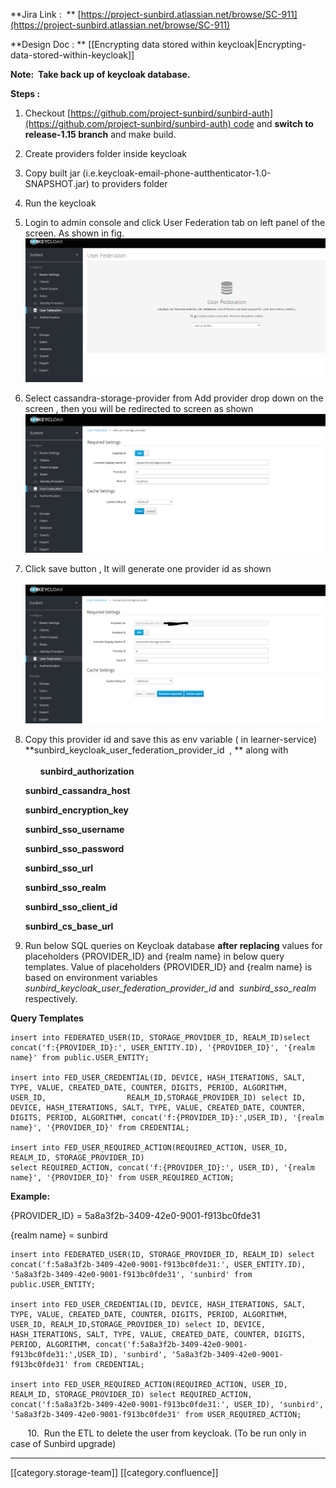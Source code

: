  **Jira Link :  ** [https://project-sunbird.atlassian.net/browse/SC-911](https://project-sunbird.atlassian.net/browse/SC-911)

 **Design Doc : ** [[Encrypting data stored within keycloak|Encrypting-data-stored-within-keycloak]]

 **Note:  Take back up of keycloak database.** 

 **Steps :** 


1. Checkout [https://github.com/project-sunbird/sunbird-auth](https://github.com/project-sunbird/sunbird-auth) code and  **switch to release-1.15 branch**  and make build.
1. Create providers folder inside keycloak
1. Copy built jar (i.e.keycloak-email-phone-autthenticator-1.0-SNAPSHOT.jar) to providers folder
1. Run the keycloak
1. Login to admin console and click User Federation tab on left panel of the screen. As shown in fig. ![](images/storage/image2019-3-29_13-4-51.png)
1. Select cassandra-storage-provider from Add provider drop down on the screen , then you will be redirected to screen as shown ![](images/storage/image2019-3-29_13-7-16.png)
1. Click save button , It will generate one provider id as shown                                                                                                               ![](images/storage/image2019-3-29_13-10-57.png)
1. Copy this provider id and save this as env variable ( in learner-service)  **sunbird_keycloak_user_federation_provider_id  , ** along with                                                                                                                                                 **sunbird_authorization** 

     **sunbird_cassandra_host** 

     **sunbird_encryption_key** 

     **sunbird_sso_username** 

     **sunbird_sso_password** 

     **sunbird_sso_url** 

     **sunbird_sso_realm** 

     **sunbird_sso_client_id** 

     **sunbird_cs_base_url** 
1. Run below SQL queries on Keycloak database  **after replacing**  values for placeholders {PROVIDER_ID} and {realm name} in below query templates. Value of placeholders {PROVIDER_ID} and {realm name} is based on environment variables  _sunbird_keycloak_user_federation_provider_id_  and  _sunbird_sso_realm_  respectively.

 **Query Templates**                 


```
insert into FEDERATED_USER(ID, STORAGE_PROVIDER_ID, REALM_ID)select concat('f:{PROVIDER_ID}:', USER_ENTITY.ID), '{PROVIDER_ID}', '{realm name}' from public.USER_ENTITY;

insert into FED_USER_CREDENTIAL(ID, DEVICE, HASH_ITERATIONS, SALT, TYPE, VALUE, CREATED_DATE, COUNTER, DIGITS, PERIOD, ALGORITHM, USER_ID,                  REALM_ID,STORAGE_PROVIDER_ID) select ID, DEVICE, HASH_ITERATIONS, SALT, TYPE, VALUE, CREATED_DATE, COUNTER, DIGITS, PERIOD, ALGORITHM, concat('f:{PROVIDER_ID}:',USER_ID), '{realm name}', '{PROVIDER_ID}' from CREDENTIAL;

insert into FED_USER_REQUIRED_ACTION(REQUIRED_ACTION, USER_ID, REALM_ID, STORAGE_PROVIDER_ID)
select REQUIRED_ACTION, concat('f:{PROVIDER_ID}:', USER_ID), '{realm name}', '{PROVIDER_ID}' from USER_REQUIRED_ACTION;
```
 **Example:** 

{PROVIDER_ID} = 5a8a3f2b-3409-42e0-9001-f913bc0fde31

{realm name} = sunbird


```
insert into FEDERATED_USER(ID, STORAGE_PROVIDER_ID, REALM_ID) select concat('f:5a8a3f2b-3409-42e0-9001-f913bc0fde31:', USER_ENTITY.ID), '5a8a3f2b-3409-42e0-9001-f913bc0fde31', 'sunbird' from public.USER_ENTITY;

insert into FED_USER_CREDENTIAL(ID, DEVICE, HASH_ITERATIONS, SALT, TYPE, VALUE, CREATED_DATE, COUNTER, DIGITS, PERIOD, ALGORITHM, USER_ID, REALM_ID,STORAGE_PROVIDER_ID) select ID, DEVICE, HASH_ITERATIONS, SALT, TYPE, VALUE, CREATED_DATE, COUNTER, DIGITS, PERIOD, ALGORITHM, concat('f:5a8a3f2b-3409-42e0-9001-f913bc0fde31:',USER_ID), 'sunbird', '5a8a3f2b-3409-42e0-9001-f913bc0fde31' from CREDENTIAL;

insert into FED_USER_REQUIRED_ACTION(REQUIRED_ACTION, USER_ID, REALM_ID, STORAGE_PROVIDER_ID) select REQUIRED_ACTION, concat('f:5a8a3f2b-3409-42e0-9001-f913bc0fde31:', USER_ID), 'sunbird', '5a8a3f2b-3409-42e0-9001-f913bc0fde31' from USER_REQUIRED_ACTION;
```


       10.  Run the ETL to delete the user from keycloak. (To be run only in case of Sunbird upgrade)







*****

[[category.storage-team]] 
[[category.confluence]] 
